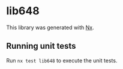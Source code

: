 # lib648

This library was generated with [Nx](https://nx.dev).

## Running unit tests

Run `nx test lib648` to execute the unit tests.
